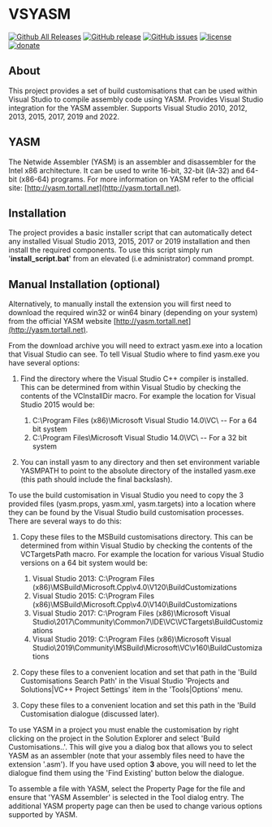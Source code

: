 VSYASM
=============
[![Github All Releases](https://img.shields.io/github/downloads/ShiftMediaProject/VSYASM/total.svg)](https://github.com/ShiftMediaProject/VSYASM/releases)
[![GitHub release](https://img.shields.io/github/release/ShiftMediaProject/VSYASM.svg)](https://github.com/ShiftMediaProject/VSYASM/releases/latest)
[![GitHub issues](https://img.shields.io/github/issues/ShiftMediaProject/VSYASM.svg)](https://github.com/ShiftMediaProject/VSYASM/issues)
[![license](https://img.shields.io/github/license/ShiftMediaProject/VSYASM.svg)](https://github.com/ShiftMediaProject/VSYASM)
[![donate](https://img.shields.io/badge/donate-link-brightgreen.svg)](https://shiftmediaproject.github.io/8-donate/)

## About

This project provides a set of build customisations that can be used within Visual Studio to compile assembly code using YASM.
Provides Visual Studio integration for the YASM assembler.
Supports Visual Studio 2010, 2012, 2013, 2015, 2017, 2019 and 2022.

## YASM

The Netwide Assembler (YASM) is an assembler and disassembler for the Intel x86 architecture. It can be used to write 16-bit, 32-bit (IA-32) and 64-bit (x86-64) programs.
For more information on YASM refer to the official site: [http://yasm.tortall.net](http://yasm.tortall.net).

## Installation

The project provides a basic installer script that can automatically detect any installed Visual Studio 2013, 2015, 2017 or 2019 installation and then install the required components.
To use this script simply run '**install_script.bat**' from an elevated (i.e administrator) command prompt.

## Manual Installation (optional)

Alternatively, to manually install the extension you will first need to download the required win32 or win64 binary (depending on your system) from the official YASM website [http://yasm.tortall.net](http://yasm.tortall.net).

From the download archive you will need to extract yasm.exe into a location that Visual Studio can see.
To tell Visual Studio where to find yasm.exe you have several options:

1. Find the directory where the Visual Studio C++ compiler is installed.
This can be determined from within Visual Studio by checking the contents of the VCInstallDir macro.
For example the location for Visual Studio 2015 would be:

    1. C:\Program Files (x86)\Microsoft Visual Studio 14.0\VC\         -- For a 64 bit system
    2. C:\Program Files\Microsoft Visual Studio 14.0\VC\               -- For a 32 bit system

2. You can install yasm to any directory and then set environment variable YASMPATH to point to the absolute directory of the installed yasm.exe (this path should include the final backslash).

To use the build customisation in Visual Studio you need to copy the 3 provided files (yasm.props, yasm.xml, yasm.targets) into a location where they can be found by the Visual Studio build customisation processes.
There are several ways to do this:

1. Copy these files to the MSBuild customisations directory.
This can be determined from within Visual Studio by checking the contents of the VCTargetsPath macro.
For example the location for various Visual Studio versions on a 64 bit system would be:

    1. Visual Studio 2013: C:\Program Files (x86)\MSBuild\Microsoft.Cpp\v4.0\V120\BuildCustomizations
    2. Visual Studio 2015: C:\Program Files (x86)\MSBuild\Microsoft.Cpp\v4.0\V140\BuildCustomizations
    3. Visual Studio 2017: C:\Program Files (x86)\Microsoft Visual Studio\2017\Community\Common7\IDE\VC\VCTargets\BuildCustomizations
	4. Visual Studio 2019: C:\Program Files (x86)\Microsoft Visual Studio\2019\Community\MSBuild\Microsoft\VC\v160\BuildCustomizations

2. Copy these files to a convenient location and set that path in the 'Build Customisations Search Path' in the Visual Studio 'Projects and Solutions|VC++ Project Settings' item in the 'Tools|Options' menu.

3. Copy these files to a convenient location and set this path in the 'Build Customisation dialogue (discussed later).

To use YASM in a project you must enable the customisation by right clicking on the project in the Solution Explorer and select 'Build Customisations..'. This will give you a dialog box that allows you to select YASM as an assembler (note that your assembly files need to have the extension '.asm').  If you have used option **3** above, you will need to let the dialogue find them using the 'Find Existing' button below the dialogue.

To assemble a file with YASM, select the Property Page for the file and ensure that 'YASM Assembler' is selected in the Tool dialog entry.
The additional YASM property page can then be used to change various options supported by YASM.

